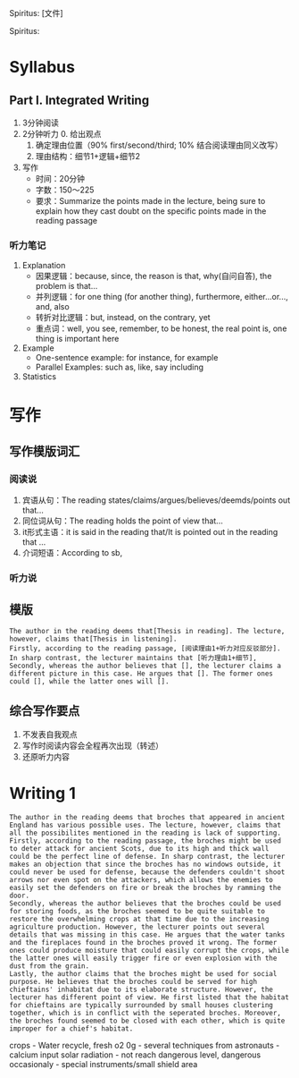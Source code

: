 Spiritus:
[文件]

Spiritus:
# Syllabus
## Part I. Integrated Writing
1. 3分钟阅读
2. 2分钟听力
	0. 给出观点
	1. 确定理由位置（90% first/second/third; 10% 结合阅读理由同义改写）
	2. 理由结构：细节1+逻辑+细节2
3. 写作
	- 时间：20分钟
	- 字数：150～225
	- 要求：Summarize the points made in the lecture, being sure to explain how they cast doubt on the specific points made in the reading passage
### 听力笔记
1. Explanation
	- 因果逻辑：because, since, the reason is that, why(自问自答), the problem is that...
	- 并列逻辑：for one thing (for another thing), furthermore, either...or..., and, also
	- 转折对比逻辑：but, instead, on the contrary, yet
	- 重点词：well, you see, remember, to be honest, the real point is, one thing is important here
2. Example
	- One-sentence example: for instance, for example
	- Parallel Examples: such as, like, say including
3. Statistics
# 写作
## 写作模版词汇
### 阅读说
1. 宾语从句：The reading states/claims/argues/believes/deemds/points out that...
2. 同位词从句：The reading holds the point of view that...
3. it形式主语：it is said in the reading that/It is pointed out in the reading that ...
4. 介词短语：According to sb,
### 听力说
## 模版
	The author in the reading deems that[Thesis in reading]. The lecture, however, claims that[Thesis in listening].
	Firstly, according to the reading passage, [阅读理由1+听力对应反驳部分]. In sharp contrast, the lecturer maintains that [听力理由1+细节],
	Secondly, whereas the author believes that [], the lecturer claims a different picture in this case. He argues that []. The former ones could [], while the latter ones will [].
## 综合写作要点
1. 不发表自我观点
2. 写作时阅读内容会全程再次出现（转述）
3. 还原听力内容

# Writing 1
	The author in the reading deems that broches that appeared in ancient England has various possible uses. The lecture, however, claims that all the possibilites mentioned in the reading is lack of supporting.
	Firstly, according to the reading passage, the broches might be used to deter attack for ancient Scots, due to its high and thick wall could be the perfect line of defense. In sharp contrast, the lecturer makes an objection that since the broches has no windows outside, it could never be used for defense, because the defenders couldn't shoot arrows nor even spot on the attackers, which allows the enemies to easily set the defenders on fire or break the broches by ramming the door.
	Secondly, whereas the author believes that the broches could be used for storing foods, as the broches seemed to be quite suitable to restore the overwhelming crops at that time due to the increasing agriculture production. However, the lecturer points out several details that was missing in this case. He argues that the water tanks and the fireplaces found in the broches proved it wrong. The former ones could produce moisture that could easily corrupt the crops, while the latter ones will easily trigger fire or even explosion with the dust from the grain.
	Lastly, the author claims that the broches might be used for social purpose. He believes that the broches could be served for high chieftains' inhabitat due to its elaborate structure. However, the lecturer has different point of view. He first listed that the habitat for chieftains are typically surrounded by small houses clustering together, which is in conflict with the seperated broches. Moreover, the broches found seemed to be closed with each other, which is quite improper for a chief's habitat. 

crops - Water recycle, fresh o2
0g - several techniques from astronauts - calcium input
solar radiation - not reach dangerous level, dangerous occasionaly - special instruments/small shield area



